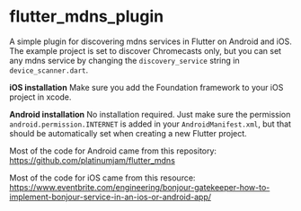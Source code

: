 # flutter_mdns_plugin

A simple plugin for discovering mdns services in Flutter on Android and iOS. The example project is set to discover Chromecasts only, but you can set any mdns service by changing the `discovery_service` string in `device_scanner.dart`.

**iOS installation**
Make sure you add the Foundation framework to your iOS project in xcode.

**Android installation**
No installation required. Just make sure the permission `android.permission.INTERNET` is added in your `AndroidManifest.xml`, but that should be automatically set when creating a new Flutter project.

Most of the code for Android came from this repository:
https://github.com/platinumjam/flutter_mdns

Most of the code for iOS came from this resource:
https://www.eventbrite.com/engineering/bonjour-gatekeeper-how-to-implement-bonjour-service-in-an-ios-or-android-app/
